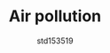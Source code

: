 ---
author: std153519
image_url: /images/air-pollution-Dashboard.jpg
title: Air pollution
year: 2008
caption: Περιβαλλοντικά δεδομένα σε πραγματικό χρόνο, εύκολη ενσωμάτωση API, διαχείριση συσκευών και αναφορές προσαρμοσμένου εύρους.
license_url: https://assets-global.website-files.com/5f23e100544c906cadf34322/62eb895c786aca5d23264b5d_v22__Dashboard-2.jpg
categories:
  - Ατμόσφαιρα
tags:
  - Biology
  - Ecology
  - Earth Science
  - Geography
---